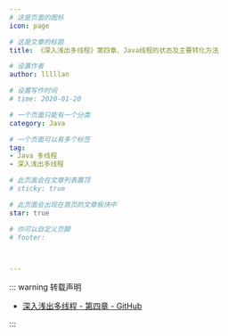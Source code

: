 ```yaml
---
# 这是页面的图标
icon: page

# 这是文章的标题
title: 《深入浅出多线程》第四章、Java线程的状态及主要转化方法

# 设置作者
author: lllllan

# 设置写作时间
# time: 2020-01-20

# 一个页面只能有一个分类
category: Java

# 一个页面可以有多个标签
tag:
- Java 多线程
- 深入浅出多线程

# 此页面会在文章列表置顶
# sticky: true

# 此页面会出现在首页的文章板块中
star: true

# 你可以自定义页脚
# footer: 



---
```




::: warning 转载声明

- [深入浅出多线程 - 第四章 - GitHub](https://github.com/RedSpider1/concurrent/tree/develop/article/1/4.md)

:::

